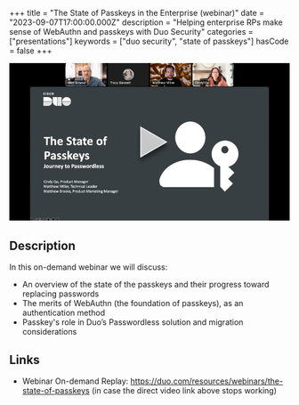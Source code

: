 +++
title = "The State of Passkeys in the Enterprise (webinar)"
date = "2023-09-07T17:00:00.000Z"
description = "Helping enterprise RPs make sense of WebAuthn and passkeys with Duo Security"
categories = ["presentations"]
keywords = ["duo security", "state of passkeys"]
hasCode = false
+++

[!["Still image from presentation video"](images/cover.jpg)](https://duo.com/resources/videos/the-state-of-passkeys-in-the-enterprise)

## Description

In this on-demand webinar we will discuss:

- An overview of the state of the passkeys and their progress toward replacing passwords
- The merits of WebAuthn (the foundation of passkeys), as an authentication method
- Passkey's role in Duo’s Passwordless solution and migration considerations

## Links

- Webinar On-demand Replay: https://duo.com/resources/webinars/the-state-of-passkeys (in case the direct video link above stops working)
